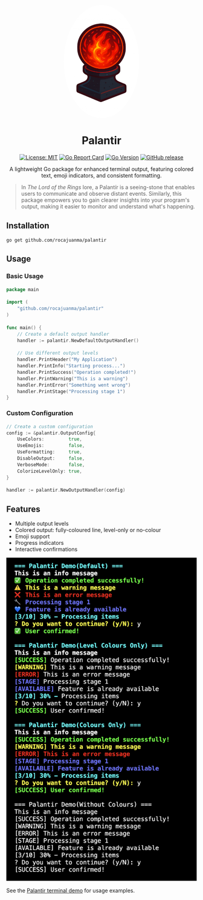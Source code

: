 <div align="center">
  <img src="assets/palantir.png" alt="Palantir Logo" width="200" style="border-radius: 50%;">
  <h1>Palantir</h1>
</div>
<div align="center">

[![License: MIT](https://img.shields.io/badge/License-MIT-yellow.svg)](https://opensource.org/licenses/MIT)
[![Go Report Card](https://goreportcard.com/badge/github.com/rocajuanma/palantir)](https://goreportcard.com/report/github.com/rocajuanma/palantir)
[![Go Version](https://img.shields.io/badge/go-%3E%3D1.23.6-blue.svg)](https://golang.org/)
[![GitHub release](https://img.shields.io/github/release/rocajuanma/palantir.svg)](https://github.com/rocajuanma/palantir/releases)

A lightweight Go package for enhanced terminal output, featuring colored text, emoji indicators, and consistent formatting.
</div>

> In *The Lord of the Rings* lore, a Palantír is a seeing-stone that enables users to communicate and observe distant events. Similarly, this package empowers you to gain clearer insights into your program's output, making it easier to monitor and understand what's happening.


## Installation

```bash
go get github.com/rocajuanma/palantir
```

## Usage

### Basic Usage

```go
package main

import (
    "github.com/rocajuanma/palantir"
)

func main() {
    // Create a default output handler
    handler := palantir.NewDefaultOutputHandler()
    
    // Use different output levels
    handler.PrintHeader("My Application")
    handler.PrintInfo("Starting process...")
    handler.PrintSuccess("Operation completed!")
    handler.PrintWarning("This is a warning")
    handler.PrintError("Something went wrong")
    handler.PrintStage("Processing stage 1")
}
```

### Custom Configuration

```go
// Create a custom configuration
config := &palantir.OutputConfig{
    UseColors:         true,
    UseEmojis:         false,
    UseFormatting:     true,
    DisableOutput:     false,
    VerboseMode:       false,
    ColorizeLevelOnly: true,
}

handler := palantir.NewOutputHandler(config)
```

## Features

- Multiple output levels
- Colored output: fully-coloured line, level-only or no-colour
- Emoji support
- Progress indicators
- Interactive confirmations


<p align="center">
  <img src="./cmd/demo/terminal.png" alt="Palantir Demo">
</p>


See the [Palantir terminal demo](cmd/demo/README.md) for usage examples.
